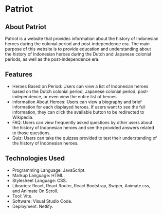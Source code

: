 # Patriot

## About Patriot

Patriot is a website that provides information about the history of Indonesian heroes during the colonial period and post-independence era. The main purpose of this website is to provide education and understanding about the history of Indonesian heroes during the Dutch and Japanese colonial periods, as well as the post-independence era.

## Features

- Heroes Based on Period: Users can view a list of Indonesian heroes based on the Dutch colonial period, Japanese colonial period, post-independence, or even view the entire list of heroes.
- Information About Heroes: Users can view a biography and brief information for each displayed heroes. If users want to see the full information, they can click the available button to be redirected to Wikipedia.
- FAQ: Users can view frequently asked questions by other users about the history of Indonesian heroes and see the provided answers related to those questions.
- Quiz: Users can take the quizzes provided to test their understanding of the history of Indonesian heroes.

## Technologies Used

- Programming Language: JavaScript.
- Markup Language: HTML.
- Stylesheet Language: CSS.
- Libraries: React, React Router, React Bootstrap, Swiper, Animate.css, and Animate On Scroll.
- Tool: Vite.
- Software: Visual Studio Code.
- Deployment: Netlify.
